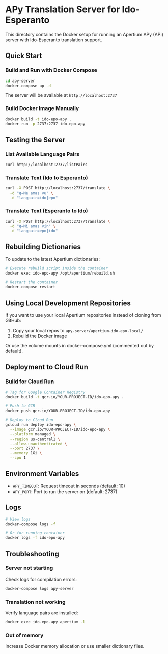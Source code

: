 # APy Translation Server for Ido-Esperanto

This directory contains the Docker setup for running an Apertium APy (API) server with Ido-Esperanto translation support.

## Quick Start

### Build and Run with Docker Compose

```bash
cd apy-server
docker-compose up -d
```

The server will be available at `http://localhost:2737`

### Build Docker Image Manually

```bash
docker build -t ido-epo-apy .
docker run -p 2737:2737 ido-epo-apy
```

## Testing the Server

### List Available Language Pairs

```bash
curl http://localhost:2737/listPairs
```

### Translate Text (Ido to Esperanto)

```bash
curl -X POST http://localhost:2737/translate \
  -d "q=Me amas vu" \
  -d "langpair=ido|epo"
```

### Translate Text (Esperanto to Ido)

```bash
curl -X POST http://localhost:2737/translate \
  -d "q=Mi amas vin" \
  -d "langpair=epo|ido"
```

## Rebuilding Dictionaries

To update to the latest Apertium dictionaries:

```bash
# Execute rebuild script inside the container
docker exec ido-epo-apy /opt/apertium/rebuild.sh

# Restart the container
docker-compose restart
```

## Using Local Development Repositories

If you want to use your local Apertium repositories instead of cloning from GitHub:

1. Copy your local repos to `apy-server/apertium-ido-epo-local/`
2. Rebuild the Docker image

Or use the volume mounts in docker-compose.yml (commented out by default).

## Deployment to Cloud Run

### Build for Cloud Run

```bash
# Tag for Google Container Registry
docker build -t gcr.io/YOUR-PROJECT-ID/ido-epo-apy .

# Push to GCR
docker push gcr.io/YOUR-PROJECT-ID/ido-epo-apy

# Deploy to Cloud Run
gcloud run deploy ido-epo-apy \
  --image gcr.io/YOUR-PROJECT-ID/ido-epo-apy \
  --platform managed \
  --region us-central1 \
  --allow-unauthenticated \
  --port 2737 \
  --memory 1Gi \
  --cpu 1
```

## Environment Variables

- `APY_TIMEOUT`: Request timeout in seconds (default: 10)
- `APY_PORT`: Port to run the server on (default: 2737)

## Logs

```bash
# View logs
docker-compose logs -f

# Or for running container
docker logs -f ido-epo-apy
```

## Troubleshooting

### Server not starting

Check logs for compilation errors:
```bash
docker-compose logs apy-server
```

### Translation not working

Verify language pairs are installed:
```bash
docker exec ido-epo-apy apertium -l
```

### Out of memory

Increase Docker memory allocation or use smaller dictionary files.


